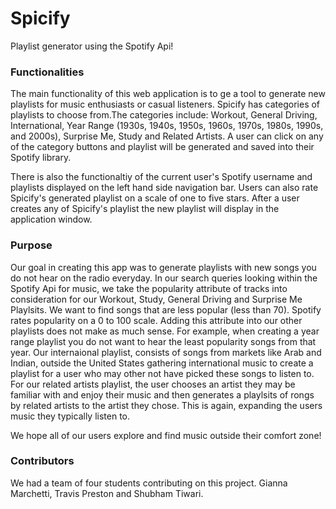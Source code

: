 # Spicify

Playlist generator using the Spotify Api!

### Functionalities

The main functionality of this web application is to ge a tool to generate new playlists for music enthusiasts or casual listeners. Spicify has categories of playlists to choose from.The categories include: Workout, General Driving, International, Year Range (1930s, 1940s, 1950s, 1960s, 1970s, 1980s, 1990s, and 2000s), Surprise Me, Study and Related Artists. A user can click on any of the category buttons and playlist will be generated and saved into their Spotify library.

There is also the functionaltiy of the current user's Spotify username and playlists displayed on the left hand side navigation bar.
Users can also rate Spicify's generated playlist on a scale of one to five stars.
After a user creates any of Spicify's playlist the new playlist will display in the application window.

### Purpose
Our goal in creating this app was to generate playlists with new songs you do not hear on the radio everyday. In our search queries looking within the Spotify Api for music, we take the popularity attribute of tracks into consideration for our Workout, Study, General Driving and Surprise Me Playlsits. We want to find songs that are less popular (less than 70). Spotify rates popularity on a 0 to 100 scale. Adding this attribute into our other playlists does not make as much sense. For example, when creating a year range playlist you do not want to hear the least popularity songs from that year. Our internaional playlist, consists of songs from markets like Arab and Indian, outside the United States gathering international music to create a playlist for a user who may other not have picked these songs to listen to. For our related artists playlist, the user chooses an artist they may be familiar with and enjoy their music and then generates a playlsits of rongs by related artists to the artist they chose. This is again, expanding the users music they typically listen to.

We hope all of our users explore and find music outside their comfort zone!

### Contributors

We had a team of four students contributing on this project. Gianna Marchetti, Travis Preston and Shubham Tiwari.
